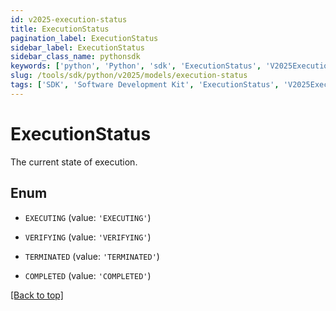 ```yaml
---
id: v2025-execution-status
title: ExecutionStatus
pagination_label: ExecutionStatus
sidebar_label: ExecutionStatus
sidebar_class_name: pythonsdk
keywords: ['python', 'Python', 'sdk', 'ExecutionStatus', 'V2025ExecutionStatus'] 
slug: /tools/sdk/python/v2025/models/execution-status
tags: ['SDK', 'Software Development Kit', 'ExecutionStatus', 'V2025ExecutionStatus']
---
```


# ExecutionStatus

The current state of execution.

## Enum

* `EXECUTING` (value: `'EXECUTING'`)

* `VERIFYING` (value: `'VERIFYING'`)

* `TERMINATED` (value: `'TERMINATED'`)

* `COMPLETED` (value: `'COMPLETED'`)

[[Back to top]](#) 


